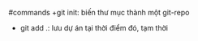 #commands
+git init: biến thư mục thành một git-repo
+ git add .: lưu dự án tại thời điểm đó, tạm thời
